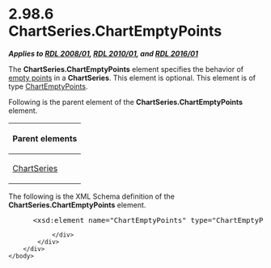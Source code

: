 <html dir="LTR" xmlns:mshelp="http://msdn.microsoft.com/mshelp" xmlns:ddue="http://ddue.schemas.microsoft.com/authoring/2003/5" xmlns:xlink="http://www.w3.org/1999/xlink" xmlns:tool="http://www.microsoft.com/tooltip">
    <head>
        <meta http-equiv="Content-Type" content="text/html; CHARSET=utf-8"></meta>
        <meta name="save" content="history"></meta>
        <title>2.98.6 ChartSeries.ChartEmptyPoints</title>
        <xml>
            <mshelp:toctitle title="2.98.6 ChartSeries.ChartEmptyPoints"></mshelp:toctitle>
            <mshelp:rltitle title="[MS-RDL]: ChartSeries.ChartEmptyPoints"></mshelp:rltitle>
            <mshelp:keyword index="A" term="1fe201e1-e7de-40b7-bfcc-83bbc327ba19"></mshelp:keyword>
            <mshelp:attr name="DCSext.ContentType" value="open specification"></mshelp:attr>
            <mshelp:attr name="AssetID" value="1fe201e1-e7de-40b7-bfcc-83bbc327ba19"></mshelp:attr>
            <mshelp:attr name="TopicType" value="kbRef"></mshelp:attr>
            <mshelp:attr name="DCSext.Title" value="[MS-RDL]: ChartSeries.ChartEmptyPoints" />
        </xml>
    </head>
    <body>
        <div id="header">
            <h1 class="heading">2.98.6 ChartSeries.ChartEmptyPoints</h1>
        </div>
        <div id="mainSection">
            <div id="mainBody">
                <div id="allHistory" class="saveHistory"></div>
                <div id="sectionSection0" class="section" name="collapseableSection">
                    

<p><b><i>Applies to </i></b><a href="1e855f94-4617-47e4-b89e-0856c6cb420f.md"><b><i>RDL 2008/01</i></b></a><b><i>,
</i></b><a href="3428e690-a348-4ec7-8a6a-8efb42d2cdee.md"><b><i>RDL 2010/01</i></b></a><b><i>,
and </i></b><a href="52ce3983-2bfc-4e72-9359-42aaf5fe4509.md"><b><i>RDL 2016/01</i></b></a></p>

<p>The <b>ChartSeries.ChartEmptyPoints</b> element specifies
the behavior of <a href="b2482b3f-74ab-4ca8-a9e5-c07955011743.md#gt_e25753e4-3bef-4b9b-8dde-dc88ee323bb4">empty points</a>
in a <b>ChartSeries</b>. This element is optional. This element is of type <a href="63318796-2f97-45e4-bd8c-8926255308c7.md">ChartEmptyPoints</a>.</p>

<p>Following is the parent element of the <b>ChartSeries.ChartEmptyPoints</b>
element.</p>

<table>
 <thead>
  <tr>
   <th>
   <p>Parent elements</p>
   </th>
  </tr>
 </thead>
 <tr>
  <td>
  <p><a href="aee11573-3fcf-4365-938b-e6c8ceece6e1.md">ChartSeries</a></p>
  </td>
 </tr>
</table>

<p>The following is the XML Schema definition of the <b>ChartSeries.ChartEmptyPoints</b>
element.</p>

<dl>
<dd>
<div><pre> &lt;xsd:element name=&quot;ChartEmptyPoints&quot; type=&quot;ChartEmptyPointsType&quot; minOccurs=&quot;0&quot; /&gt;
</pre></div>
</dd></dl>


                </div>
            </div>
        </div>
    </body>
</html>